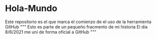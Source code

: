 # Hola-Mundo
Este repositorio es el que marca el comienzo de el uso de la herramienta GitHub
""" Esto es parte de un pequeño fracmento de mi historia
    El día 8/6/2021 me uní de forma oficial a GitHub
"""
